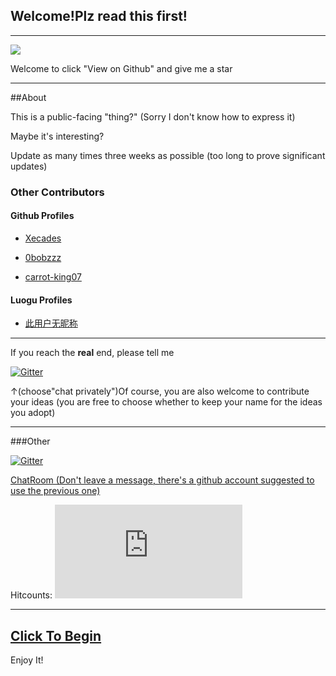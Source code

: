 ## Welcome!Plz read this first!

--------

![](https://camo.githubusercontent.com/31ac3f0ce805dc34a29b615131caa26cbf4dc127/68747470733a2f2f696d672e736869656c64732e696f2f62616467652f62726f777365722d2532306368726f6d6525323025374325323066697265666f782532302537432532306f706572612532302537432532307361666172692532302537432532306965253230253345253344253230392d6c69676874677265792e737667)

Welcome to click "View on Github" and give me a star

--------

##About

This is a public-facing "thing?" (Sorry I don't know how to express it)

Maybe it's interesting?

Update as many times three weeks as possible (too long to prove significant updates)

### Other Contributors

#### Github Profiles

- [Xecades](https://github.com/Xecades)

- [0bobzzz](https://github.com/0bobzzz)

- [carrot-king07](https://github.com/carrot-king07)

#### Luogu Profiles

- [此用户无昵称](https://www.luogu.com.cn/user/305379)

--------

If you reach the **real** end, please tell me

[![Gitter](https://badges.gitter.im/it-is-interesting-github-io/community.svg)](https://gitter.im/it-is-interesting-github-io/community?utm_source=badge&utm_medium=badge&utm_campaign=pr-badge)

↑(choose"chat privately")Of course, you are also welcome to contribute your ideas (you are free to choose whether to keep your name for the ideas you adopt)

--------

###Other

[![Gitter](https://badges.gitter.im/it-is-interesting-github-io/community.svg)](https://gitter.im/it-is-interesting-github-io/community?utm_source=badge&utm_medium=badge&utm_campaign=pr-badge)

[ChatRoom (Don't leave a message, there's a github account suggested to use the previous one)](https://hack.chat/?it-is-interesting)

Hitcounts: 
![](https://www.hit-counts.com/counter.php?t=MTQ0NjY1MA)

--------

## [Click To Begin](https://it-is-interesting.github.io/mystery/)

Enjoy It!
